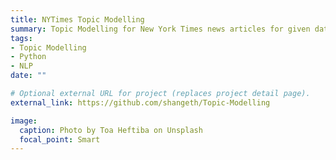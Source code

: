 ```yaml
---
title: NYTimes Topic Modelling
summary: Topic Modelling for New York Times news articles for given dates using NYTimes API.
tags:
- Topic Modelling
- Python
- NLP
date: ""

# Optional external URL for project (replaces project detail page).
external_link: https://github.com/shangeth/Topic-Modelling

image:
  caption: Photo by Toa Heftiba on Unsplash
  focal_point: Smart
---
```

